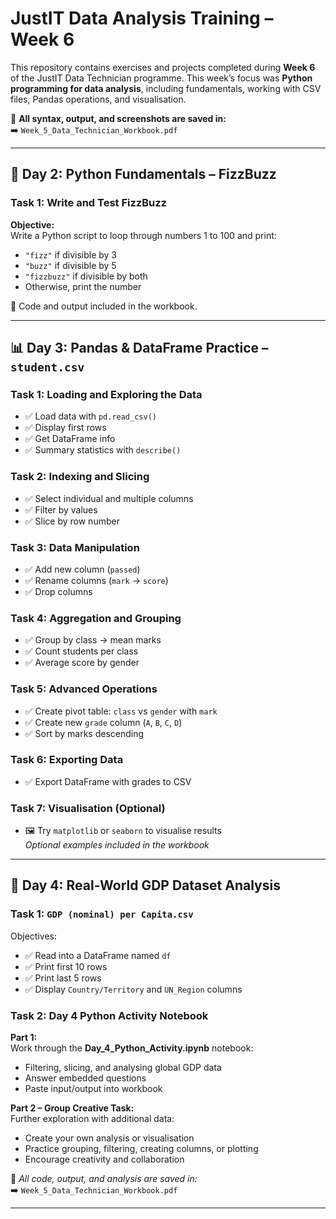 # JustIT Data Analysis Training – Week 6

This repository contains exercises and projects completed during **Week 6** of the JustIT Data Technician programme. This week’s focus was **Python programming for data analysis**, including fundamentals, working with CSV files, Pandas operations, and visualisation.

📄 **All syntax, output, and screenshots are saved in:**  
➡️ `Week_5_Data_Technician_Workbook.pdf`

---

## 🐍 Day 2: Python Fundamentals – FizzBuzz

### Task 1: Write and Test FizzBuzz

**Objective:**  
Write a Python script to loop through numbers 1 to 100 and print:
- `"fizz"` if divisible by 3  
- `"buzz"` if divisible by 5  
- `"fizzbuzz"` if divisible by both  
- Otherwise, print the number  

📂 Code and output included in the workbook.

---

## 📊 Day 3: Pandas & DataFrame Practice – `student.csv`

### Task 1: Loading and Exploring the Data
- ✅ Load data with `pd.read_csv()`
- ✅ Display first rows
- ✅ Get DataFrame info
- ✅ Summary statistics with `describe()`

### Task 2: Indexing and Slicing
- ✅ Select individual and multiple columns
- ✅ Filter by values
- ✅ Slice by row number

### Task 3: Data Manipulation
- ✅ Add new column (`passed`)
- ✅ Rename columns (`mark` → `score`)
- ✅ Drop columns

### Task 4: Aggregation and Grouping
- ✅ Group by class → mean marks
- ✅ Count students per class
- ✅ Average score by gender

### Task 5: Advanced Operations
- ✅ Create pivot table: `class` vs `gender` with `mark`
- ✅ Create new `grade` column (`A`, `B`, `C`, `D`)
- ✅ Sort by marks descending

### Task 6: Exporting Data
- ✅ Export DataFrame with grades to CSV

### Task 7: Visualisation (Optional)
- 🖼️ Try `matplotlib` or `seaborn` to visualise results  
  *Optional examples included in the workbook*

---

## 💼 Day 4: Real-World GDP Dataset Analysis

### Task 1: `GDP (nominal) per Capita.csv`

Objectives:
- ✅ Read into a DataFrame named `df`
- ✅ Print first 10 rows
- ✅ Print last 5 rows
- ✅ Display `Country/Territory` and `UN_Region` columns

### Task 2: Day 4 Python Activity Notebook

**Part 1:**  
Work through the **Day_4_Python_Activity.ipynb** notebook:  
- Filtering, slicing, and analysing global GDP data  
- Answer embedded questions  
- Paste input/output into workbook

**Part 2 – Group Creative Task:**  
Further exploration with additional data:  
- Create your own analysis or visualisation  
- Practice grouping, filtering, creating columns, or plotting  
- Encourage creativity and collaboration

📄 *All code, output, and analysis are saved in:*  
➡️ `Week_5_Data_Technician_Workbook.pdf`

---


